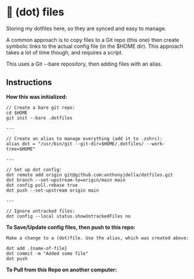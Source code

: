 # 🔵 (dot) files

Storing my dotfiles here, so they are synced and easy to manage.

A common approach is to copy files to a Git repo (this one) then create symbolic links to the actual config file (in the $HOME dir). This approach takes a lot of time though, and requires a script.

This uses a Git --bare repository, then adding files with an alias.

## Instructions

**How this was initialized:**
```
// Create a bare git repo:
cd $HOME
git init --bare .dotfiles

---

// Create an alias to manage everything (add it to .zshrc):
alias dot = "/usr/bin/git --git-dir=$HOME/.dotfiles/ --work-tree=$HOME"

---

// Set up dot config:
dot remote add origin git@github.com:anthonyjdella/dotfiles.git
dot branch --set-upstream-to=origin/main main
dot config pull.rebase true
dot push --set-upstream origin main

---

// Ignore untracked files:
dot config --local status.showUntrackedFiles no
```


**To Save/Update config files, then push to this repo:**
```
Make a change to a (dot)file. Use the alias, which was created above:

dot add .{name-of-file}
dot commit -m "Added some file"
dot push
```


**To Pull from this Repo on another computer:**
```

```
